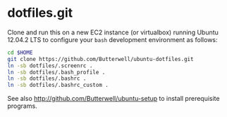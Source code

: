 dotfiles.git
============
Clone and run this on a new EC2 instance (or virtualbox) running Ubuntu 12.04.2 LTS to
configure your `bash` development environment as follows:

```sh
cd $HOME
git clone https://github.com/Butterwell/ubuntu-dotfiles.git
ln -sb dotfiles/.screenrc .
ln -sb dotfiles/.bash_profile .
ln -sb dotfiles/.bashrc .
ln -sb dotfiles/.bashrc_custom .
```

See also http://github.com/Butterwell/ubuntu-setup to install prerequisite
programs. 
